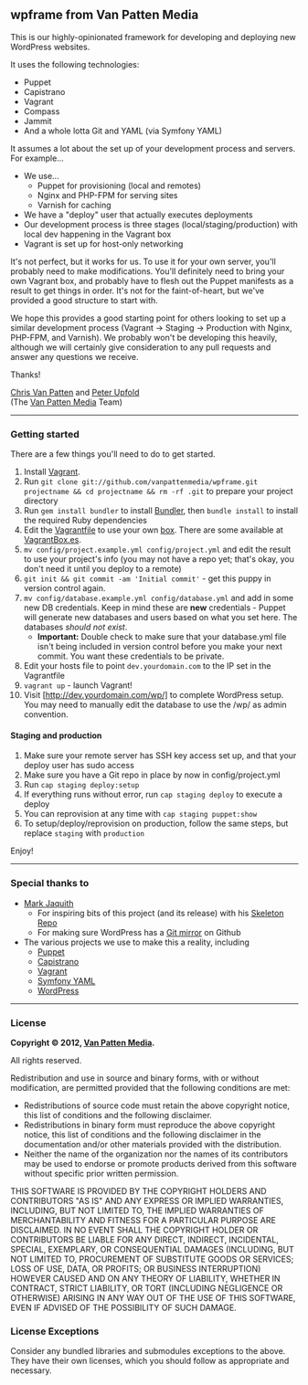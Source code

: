 ## wpframe from Van Patten Media

This is our highly-opinionated framework for developing and deploying new WordPress websites.

It uses the following technologies:

*   Puppet
*   Capistrano
*   Vagrant
*   Compass
*   Jammit
*   And a whole lotta Git and YAML (via Symfony YAML)

It assumes a lot about the set up of your development process and servers. For example...

*   We use...
    *   Puppet for provisioning (local and remotes)
    *   Nginx and PHP-FPM for serving sites
    *   Varnish for caching
*   We have a "deploy" user that actually executes deployments
*   Our development process is three stages (local/staging/production) with local dev happening in the Vagrant box
*   Vagrant is set up for host-only networking

It's not perfect, but it works for us. To use it for your own server, you'll probably need to make modifications. You'll definitely need to bring your own Vagrant box, and probably have to flesh out the Puppet manifests as a result to get things in order. It's not for the faint-of-heart, but we've provided a good structure to start with.

We hope this provides a good starting point for others looking to set up a similar development process (Vagrant -> Staging -> Production with Nginx, PHP-FPM, and Varnish). We probably won't be developing this heavily, although we will certainly give consideration to any pull requests and answer any questions we receive.

Thanks!

[Chris Van Patten](https://github.com/chrisvanpatten) and [Peter Upfold](https://github.com/PeterUpfold)<br>
(The [Van Patten Media](http://www.vanpattenmedia.com/) Team)

- - -

### Getting started

There are a few things you'll need to do to get started.

1.  Install [Vagrant](http://downloads.vagrantup.com/).
2.  Run `git clone git://github.com/vanpattenmedia/wpframe.git projectname && cd projectname && rm -rf .git` to prepare your project directory
3.  Run `gem install bundler` to install [Bundler](http://gembundler.com/), then `bundle install` to install the required Ruby dependencies
4.  Edit the [Vagrantfile](https://github.com/vanpattenmedia/wpframe/blob/master/Vagrantfile) to use your own [box](https://github.com/vanpattenmedia/wpframe/blob/master/Vagrantfile#L5). There are some available at [VagrantBox.es](http://www.vagrantbox.es/).
5.  `mv config/project.example.yml config/project.yml` and edit the result to use your project's info (you may not have a repo yet; that's okay, you don't need it until you deploy to a remote)
6.  `git init && git commit -am 'Initial commit'` - get this puppy in version control again.
7.  `mv config/database.example.yml config/database.yml` and add in some new DB credentials. Keep in mind these are **new** credentials - Puppet will generate new databases and users based on what you set here. The databases _should not exist_.
    *   **Important:** Double check to make sure that your database.yml file isn't being included in version control before you make your next commit. You want these credentials to be private.
8.  Edit your hosts file to point `dev.yourdomain.com` to the IP set in the Vagrantfile
9.  `vagrant up` - launch Vagrant!
10.  Visit [http://dev.yourdomain.com/wp/] to complete WordPress setup. You may need to manually edit the database to use the /wp/ as admin convention.

#### Staging and production

1.  Make sure your remote server has SSH key access set up, and that your deploy user has sudo access
2.  Make sure you have a Git repo in place by now in config/project.yml
3.  Run `cap staging deploy:setup`
4.  If everything runs without error, run `cap staging deploy` to execute a deploy
5.  You can reprovision at any time with `cap staging puppet:show`
6.  To setup/deploy/reprovision on production, follow the same steps, but replace `staging` with `production`

Enjoy!

- - -

### Special thanks to

*   [Mark Jaquith](http://markjaquith.com/)
    *   For inspiring bits of this project (and its release) with his [Skeleton Repo](https://github.com/markjaquith/WordPress-Skeleton)
    *   For making sure WordPress has a [Git mirror](github.com/wordpress/wordpress) on Github
*   The various projects we use to make this a reality, including
    *   [Puppet](http://puppetlabs.com/)
    *   [Capistrano](https://github.com/capistrano/capistrano)
    *   [Vagrant](http://vagrantup.com/)
    *   [Symfony YAML](http://symfony.com/doc/current/components/yaml.html)
    *   [WordPress](http://www.wordpress.org/)

- - -

### License

**Copyright &copy; 2012, [Van Patten Media](http://www.vanpattenmedia.com/).**

All rights reserved.

Redistribution and use in source and binary forms, with or without modification, are permitted provided that the following conditions are met:

*   Redistributions of source code must retain the above copyright notice, this list of conditions and the following disclaimer.
*   Redistributions in binary form must reproduce the above copyright notice, this list of conditions and the following disclaimer in the documentation and/or other materials provided with the distribution.
*   Neither the name of the organization nor the names of its contributors may be used to endorse or promote products derived from this software without specific prior written permission.

THIS SOFTWARE IS PROVIDED BY THE COPYRIGHT HOLDERS AND CONTRIBUTORS "AS IS" AND ANY EXPRESS OR IMPLIED WARRANTIES, INCLUDING, BUT NOT LIMITED TO, THE IMPLIED WARRANTIES OF MERCHANTABILITY AND FITNESS FOR A PARTICULAR PURPOSE ARE DISCLAIMED. IN NO EVENT SHALL THE COPYRIGHT HOLDER OR CONTRIBUTORS BE LIABLE FOR ANY DIRECT, INDIRECT, INCIDENTAL, SPECIAL, EXEMPLARY, OR CONSEQUENTIAL DAMAGES (INCLUDING, BUT NOT LIMITED TO, PROCUREMENT OF SUBSTITUTE GOODS OR SERVICES; LOSS OF USE, DATA, OR PROFITS; OR BUSINESS INTERRUPTION) HOWEVER CAUSED AND ON ANY THEORY OF LIABILITY, WHETHER IN CONTRACT, STRICT LIABILITY, OR TORT (INCLUDING NEGLIGENCE OR OTHERWISE) ARISING IN ANY WAY OUT OF THE USE OF THIS SOFTWARE, EVEN IF ADVISED OF THE POSSIBILITY OF SUCH DAMAGE.

### License Exceptions

Consider any bundled libraries and submodules exceptions to the above. They have their own licenses, which you should follow as appropriate and necessary.